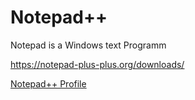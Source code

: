 # Notepad++

Notepad is a Windows text Programm

https://notepad-plus-plus.org/downloads/

[Notepad++ Profile](notepad++.yaml)